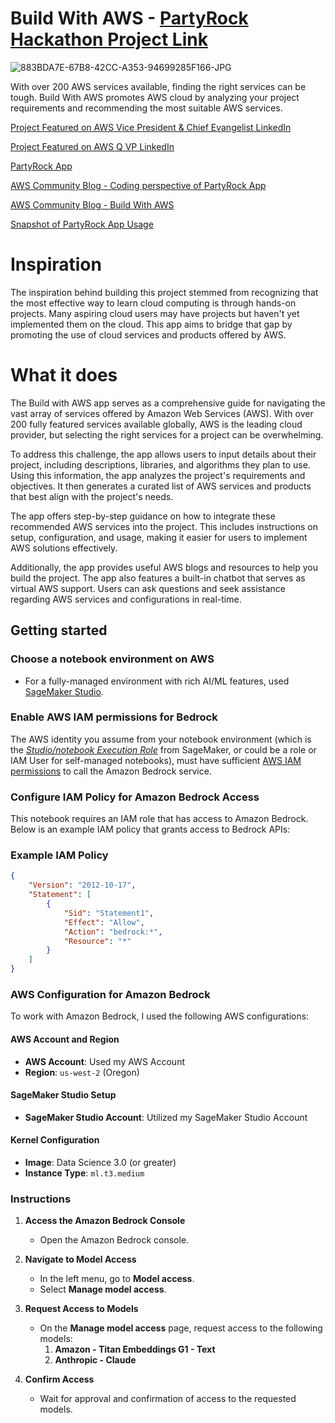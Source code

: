# Build With AWS - [PartyRock Hackathon Project Link](https://partyrock.aws/u/shusrita/MJ-8wHfGU/Build-With-AWS)

![883BDA7E-67B8-42CC-A353-94699285F166-JPG](https://github.com/shusritavenugopal/Build-With-AWS/assets/63789652/73c8a3c9-4ee5-4bf0-a399-6796ebf376cf)

With over 200 AWS services available, finding the right services can be tough. Build With AWS promotes AWS cloud by analyzing your project requirements and recommending the most suitable AWS services.

[Project Featured on AWS Vice President & Chief Evangelist LinkedIn](https://www.linkedin.com/posts/jeffbarr_aws-activity-7184227585332068353-Ni01?utm_source=share&utm_medium=member_desktop)

[Project Featured on AWS Q VP LinkedIn](https://www.linkedin.com/posts/themza_exploring-partyrock-app-development-with-activity-7183927823793840128-bpKt?utm_source=share&utm_medium=member_desktop)

[PartyRock App](https://partyrock.aws/u/shusrita/MJ-8wHfGU/Build-With-AWS)

[AWS Community Blog - Coding perspective of PartyRock App](https://community.aws/content/2etY00T8tlf3NHsQxnDSSjmXjHH)

[AWS Community Blog - Build With AWS](https://community.aws/content/2dUK1A3E8iaozHjSP41yLyu4pYi/build-with-aws)

[Snapshot of PartyRock App Usage](https://partyrock.aws/u/shusrita/MJ-8wHfGU/Build-With-AWS/snapshot/er3462ONM)

# Inspiration
The inspiration behind building this project stemmed from recognizing that the most effective way to learn cloud computing is through hands-on projects. Many aspiring cloud users may have projects but haven't yet implemented them on the cloud. This app aims to bridge that gap by promoting the use of cloud services and products offered by AWS.

# What it does
The Build with AWS app serves as a comprehensive guide for navigating the vast array of services offered by Amazon Web Services (AWS). With over 200 fully featured services available globally, AWS is the leading cloud provider, but selecting the right services for a project can be overwhelming.

To address this challenge, the app allows users to input details about their project, including descriptions, libraries, and algorithms they plan to use. Using this information, the app analyzes the project's requirements and objectives. It then generates a curated list of AWS services and products that best align with the project's needs.

The app offers step-by-step guidance on how to integrate these recommended AWS services into the project. This includes instructions on setup, configuration, and usage, making it easier for users to implement AWS solutions effectively.

Additionally, the app provides useful AWS blogs and resources to help you build the project. The app also features a built-in chatbot that serves as virtual AWS support. Users can ask questions and seek assistance regarding AWS services and configurations in real-time.

## Getting started

### Choose a notebook environment on AWS

- For a fully-managed environment with rich AI/ML features, used [SageMaker Studio](https://aws.amazon.com/sagemaker/studio/).

### Enable AWS IAM permissions for Bedrock

The AWS identity you assume from your notebook environment (which is the [*Studio/notebook Execution Role*](https://docs.aws.amazon.com/sagemaker/latest/dg/sagemaker-roles.html) from SageMaker, or could be a role or IAM User for self-managed notebooks), must have sufficient [AWS IAM permissions](https://docs.aws.amazon.com/IAM/latest/UserGuide/access_policies.html) to call the Amazon Bedrock service.

### Configure IAM Policy for Amazon Bedrock Access

This notebook requires an IAM role that has access to Amazon Bedrock. Below is an example IAM policy that grants access to Bedrock APIs:

### Example IAM Policy

```json
{
    "Version": "2012-10-17",
    "Statement": [
        {
            "Sid": "Statement1",
            "Effect": "Allow",
            "Action": "bedrock:*",
            "Resource": "*"
        }
    ]
}
```

### AWS Configuration for Amazon Bedrock

To work with Amazon Bedrock, I used the following AWS configurations:

#### AWS Account and Region
- **AWS Account**: Used my AWS Account
- **Region**: `us-west-2` (Oregon)

#### SageMaker Studio Setup
- **SageMaker Studio Account**: Utilized my SageMaker Studio Account

#### Kernel Configuration
- **Image**: Data Science 3.0 (or greater)
- **Instance Type**: `ml.t3.medium`

### Instructions

1. **Access the Amazon Bedrock Console**
   - Open the Amazon Bedrock console.

2. **Navigate to Model Access**
   - In the left menu, go to **Model access**.
   - Select **Manage model access**.

3. **Request Access to Models**
   - On the **Manage model access** page, request access to the following models:
     1. **Amazon - Titan Embeddings G1 - Text**
     2. **Anthropic - Claude**

4. **Confirm Access**
   - Wait for approval and confirmation of access to the requested models.





